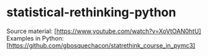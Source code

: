 # statistical-rethinking-python

Source material: [https://www.youtube.com/watch?v=XoVtOAN0htU]
Examples in Python: [https://github.com/gbosquechacon/statrethink_course_in_pymc3]